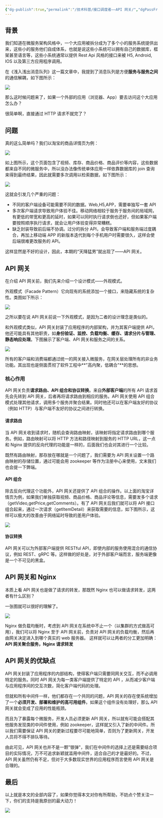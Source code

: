 ```yaml
---
{"dg-publish":true,"permalink":"/技术科普/接口调度者——API 网关/","dgPassFrontmatter":true}
---
```



## 背景

我们知道在微服务架构风格中，一个大应用被拆分成为了多个小的服务系统提供出来，这些小的服务他们自成体系，也就是说这些小系统可以拥有自己的数据库，框架甚至语言等，这些小系统通常以提供 Rest Api 风格的接口来被 H5, Android, IOS 以及第三方应用程序调用。

在《浅入浅出消息队列》这一篇文章中，我提到了消息队列是方便**服务与服务之间**的通信解耦，如下图所示：

![](https://cdn.ytools.xyz/uPic/007S8ZIlgy1gibbnt5yslj30kq0cz41n.jpg)

那么这时候问题来了，如果一个外部的应用（浏览器、App）要去访问这个大应用怎么办？

很简单啊，直接通过 HTTP 请求不就完了？

## 问题

真的这么简单吗？我们以淘宝的商品详情页为例：

![](https://cdn.ytools.xyz/uPic/007S8ZIlgy1gibboc9hzxj30k50igakn.jpg)

如上图所示，这个页面包含了视频、库存、商品价格、商品评价等内容，这些数据都来自不同的微服务中，所以没办法像传统单体应用一样依靠数据库的 join 查询来得到最终结果，因此就需要多次调用以检索数据，如下图所示：

![](https://cdn.ytools.xyz/uPic/007S8ZIlgy1gibbokqxvrj30x40fcjuy.jpg)

这就会引发几个严重的问题：

- 不同的客户端设备可能需要不同的数据。Web,H5,APP，需要单独写一套 API
- 多次客户端请求导致用户体验不佳。移动网络相较于服务于服务间的局域网，有更低的带宽和更高的延时，如果可以同时执行请求倒也还好，但如果客户端要按照顺序执行请求，就会让用户体验变得异常糟糕。
- 缺乏封装导致前后端不协调。过分的拆分 API，会导致客户端和服务端过度耦合，再加上移动端 APP 的新版本迭代到每个手机用户时需要很久，这样会使后端很难更改服务的 API。

这样显然是不好的设计，因此，本期的“天降猛男”就出现了——API 网关。

## API 网关

在介绍 API 网关前，我们先来介绍一个设计模式——外观模式。

外观模式（Facade Pattern）它向现有的系统添加一个接口，来隐藏系统的复杂性。类图如下所示：

![](https://cdn.ytools.xyz/uPic/007S8ZIlgy1gibborcq48j30fk08idi5.jpg)

之所以要在说 API 网关前说一下外观模式，是因为二者的设计理念是类似的。

和外观模式类似，API 网关封装了应用程序的内部架构，并为其客户端提供 API，他还可能具有其他职责，如**身份验证、监控、负载均衡、缓存、请求分片与管理、静态响应处理**。下图展示了客户端、API 网关和服务之间的关系。

![](https://cdn.ytools.xyz/uPic/007S8ZIlgy1gibbpfdfldj30za0hg0uv.jpg)

所有的客户端和消费端都通过统一的网关接入微服务，在网关层处理所有的非业务功能。其出现也是侧面贯彻了软件工程中**"高内聚，低耦合"**的思想。

### 核心作用

API 网关负责**请求路由、API 组合和协议转换**。来自**外部客户端**的所有 API 请求首先会先转到 API 网关，后者再将请求路由到相应的服务。API 网关使用 API 组合模式处理其他请求，调用多个服务并聚合结果。同时他还可以在客户端友好的协议（例如 HTTP）与客户端不友好的协议之间进行转换。

#### 请求路由

当 API 网关收到请求时，随机会查询路由映射，该映射将指定请求路由到哪个服务。例如，路由映射可以将 HTTP 方法和路径映射到服务的 HTTP URL，这一点和 Nginx 提供的反向代理的功能是一样的，后面我们也会对其进行一个比较。

既然有路由映射，那存放在哪就是一个问题了，我们需要为 API 网关设置一个路由映射的存储位置，通过可能会用 zookeeper 等作为注册中心来使用，文末我们也会提一下弊端。

#### API 组合

除去反向代理这个功能外，API 网关还提供了 API 组合的操作。以上面的淘宝详情页为例，如果我们单独获取视频、商品价格、商品评论等信息，需要发多个请求（getVideo,getPrice,getComments）。有了 API 网关后我们就可以将 API 接口组合起来，通过一次请求（getItemDetail）来获取需要的信息，如下图所示，这样可以极大的改善由于网络延时导致的差用户体验。

![](https://cdn.ytools.xyz/uPic/007S8ZIlgy1gibbpr6eqaj30u017cn2c.jpg)

#### 协议转换

API 网关可以为外部客户端提供 RESTful API，即使内部的服务使用混合的通信协议，例如 REST、gRPC 等。这样做的好处是，对于外部客户端而言，服务端更像是一个不可见的黑盒。

## API 网关和 Nginx

本质上看 API 网关也是做了请求的转发，那既然 Nginx 也可以做请求转发，这两者有什么区别？

一张图就可以很好的理解了。

![](https://cdn.ytools.xyz/uPic/007S8ZIlgy1gibbq2n3wij30mj0cd41p.jpg)

Nginx 做负载均衡时，考虑到 API 网关在系统中不止一个（以集群的方式做高可用），我们可以将 Nginx 至于 API 网关前，负责对 API 网关的负载均衡，然后再由网关决定进入到哪个真实的 web 服务器。
这样就可以让两者的分工更加明确：**API 网关聚合服务，Nginx 请求转发**

## API 网关的优缺点

API 网关封装了应用程序的内部结构，使得客户端只需要同网关交互，而不必调用特定的服务。同时 API 网关为每一类客户端提供了特定的 API ，从而减少客户端与应用程序间的交互次数，简化客户端代码的处理。

但就和所有中间件一样，他们都存在一个共同的问题，API 网关的存在使系统增加了一个**必须开发、部署和维护的高可用组件**。如果这个组件没有处理好，那么 API 网关就会变成了应用的性能瓶颈。

而且为了暴露每个微服务，开发人员必须更新 API 网关，所以就有可能会搭配其他服务发现类的中间件使用，例如 zookeeper，这样就又引入了新的中间件。所以我们需要保证 API 网关的更新过程要尽可能地简单，否则为了更新网关，开发人员将不得不排队等待。

由此可见，API 网关也并不是一颗"银弹"，我们在中间件的选择上还是需要结合项目的实际情况，万不可追求新颖就滥用中间件，适合自己的才是最好的。不过，API 网关虽然仍有不足，但对于大多数现实世界的应用程序而言使用 API 网关是合理的。

## 最后

以上就是本文的全部内容了，如果你觉得本文对你有所帮助，不妨点个赞关注一下，你们的支持是我原创的最大动力！

![](https://cdn.ytools.xyz/uPic/007S8ZIlgy1gibbridueuj30go0go40v.jpg)
